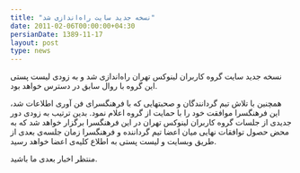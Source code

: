 ```yaml
---
title: "نسخه جدید سایت راه‌اندازی شد"
date: 2011-02-06T00:00:00+04:30
persianDate: 1389-11-17
layout: post
type: news
---
```

نسخه جدید سایت گروه کاربران لینوکس تهران‌ راه‌اندازی شد و به زودی لیست پستی این گروه با روال سابق در دسترس خواهد بود.

همچنین با تلاش تیم گردانندگان و صحبتهایی که با فرهنگسرای فن آوری اطلاعات شد، این فرهنگسرا موافقت خود را با حمایت از گروه اعلام نمود. بدین ترتیب به زودی دور جدیدی از جلسات گروه کاربران لینوکس تهران در این فرهنگسرا برگزار خواهد شد که به محض حصول توافقات نهایی میان اعضا تیم گرداننده و فرهنگسرا زمان جلسه‌ی بعدی از طریق وبسایت و لیست پستی به اطلاع کلیه‌ی اعضا خواهد رسید.

منتظر اخبار بعدی ما باشید.
